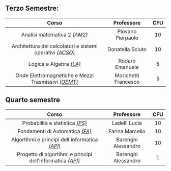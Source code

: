 ## Terzo Semestre:

|                Corso                                               |           Professore        | CFU |
| :-:                                                                | :-:                         | :-: |
| Analisi matematica 2 [_(AM2)_](am2/)                               | Piovano Pierpaolo           | 10  |
| Architettura dei calcolatori e sistemi operativi [_(ACSO)_](acso/) | Donatella Sciuto            | 10  |
| Logica e Algebra [_(LA)_](la/)                                     | Rodaro Emanuele             |  5  |
| Onde Elettromagnetiche e Mezzi Trasmissivi [_(OEMT)_](oemt/)       | Morichetti Francesco        |  5  |

## Quarto semestre

|                 Corso                                              |   Professore        | CFU |
| :-:                                                                | :-:                 | :-: |
| Probabilità e statistica [_(PS)_](ps/)                             | Ladelli Lucia       | 10  |
| Fondamenti di Automatica [_(FA)_](fa/)                             | Farina Marcello     | 10  |
| Algortihmi e principi dell'informatica [_(API)_](api/)             | Barenghi Alessandro | 10  |
| Progetto di algortihmi e principi dell'informatica [_(API)_](api/) | Barenghi Alessandro | 1   |
